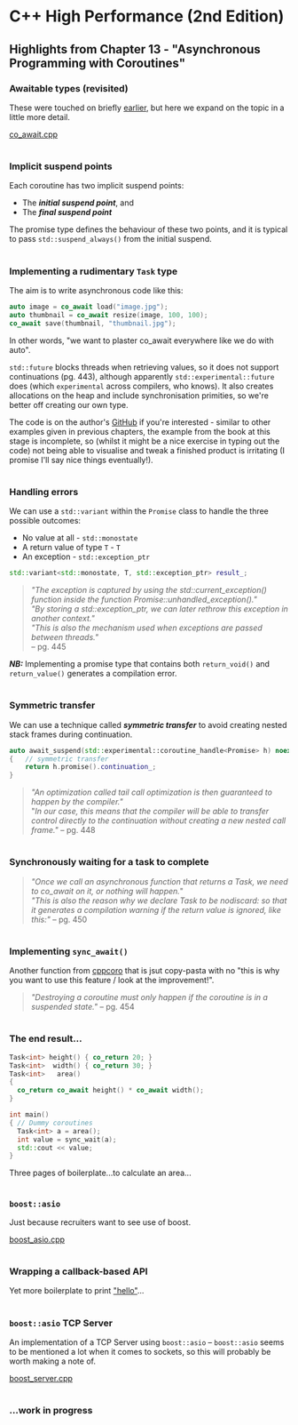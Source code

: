 # C++ High Performance (2nd Edition)

## Highlights from Chapter 13 - "Asynchronous Programming with Coroutines"

### Awaitable types (revisited)
These were touched on briefly [earlier](../Chapter%2012%20-%20Coroutines%20and%20Lazy%20Generators/README.md#keywords), but here we expand on the topic in a little more detail.

[co_await.cpp](co_await.cpp)

#
### Implicit suspend points
Each coroutine has two implicit suspend points:
* The __*initial suspend point*__, and
* The __*final suspend point*__

The promise type defines the behaviour of these two points, and it is typical to pass `std::suspend_always()` from the initial suspend.

#
### Implementing a rudimentary `Task` type
The aim is to write asynchronous code like this:
```cpp
auto image = co_await load("image.jpg");
auto thumbnail = co_await resize(image, 100, 100);
co_await save(thumbnail, "thumbnail.jpg");
```
In other words, "we want to plaster co_await everywhere like we do with auto".

`std::future` blocks threads when retrieving values, so it does not support continuations (pg. 443), although apparently `std::experimental::future` does (which `experimental` across compilers, who knows). It also creates allocations on the heap and include synchronisation primities, so we're better off creating our own type.

The code is on the author's [GitHub](https://github.com/PacktPublishing/Cpp-High-Performance-Second-Edition/blob/master/Chapter13/task.h) if you're interested - similar to other examples given in previous chapters, the example from the book at this stage is incomplete, so (whilst it might be a nice exercise in typing out the code) not being able to visualise and tweak a finished product is irritating (I promise I'll say nice things eventually!).

#

### Handling errors
We can use a `std::variant` within the `Promise` class to handle the three possible outcomes:
* No value at all - `std::monostate`
* A return value of type `T` - `T`
* An exception - `std::exception_ptr`

```cpp
std::variant<std::monostate, T, std::exception_ptr> result_;
```
>_"The exception is captured by using the std::current_exception() function inside the function Promise::unhandled_exception()."_<br>
> _"By storing a std::exception_ptr, we can later rethrow this exception in another context."_<br>
> _"This is also the mechanism used when exceptions are passed between threads."_<br>
> – pg. 445

__*NB:*__ Implementing a promise type that contains both `return_void()` and `return_value()` generates a compilation error.

#
### Symmetric transfer
We can use a technique called __*symmetric transfer*__ to avoid creating nested stack frames during continuation.
```cpp
auto await_suspend(std::experimental::coroutine_handle<Promise> h) noexcept
{   // symmetric transfer
    return h.promise().continuation_;
}
```
> _"An optimization called tail call optimization is then guaranteed to happen by the compiler."_<br>
> "_In our case, this means that the compiler will be able to transfer control directly to the continuation without creating a new nested call frame."_ – pg. 448

#
### Synchronously waiting for a task to complete
> _"Once we call an asynchronous function that returns a Task, we need to co_await on it, or nothing will happen._"<br>
> _"This is also the reason why we declare Task to be nodiscard: so that it generates a compilation warning if the return value is ignored, like this:"_ – pg. 450

#
### Implementing `sync_await()`
Another function from [cppcoro](https://github.com/lewissbaker/cppcoro#sync_wait) that is jsut copy-pasta with no "this is why you want to use this feature / look at the improvement!".

> _"Destroying a coroutine must only happen if the coroutine is in a suspended state."_ – pg. 454

#
### The end result...
```cpp
Task<int> height() { co_return 20; }
Task<int>  width() { co_return 30; }
Task<int>   area()
{
  co_return co_await height() * co_await width();
}

int main()
{ // Dummy coroutines
  Task<int> a = area();
  int value = sync_wait(a);
  std::cout << value;
}
```
Three pages of boilerplate...to calculate an area...

#
### `boost::asio`
Just because recruiters want to see use of boost.

[boost_asio.cpp](boost_asio.cpp)

#
### Wrapping a callback-based API
Yet more boilerplate to print ["hello"](https://github.com/PacktPublishing/Cpp-High-Performance-Second-Edition/blob/master/Chapter13/asio_timer_coro.cpp)...

#
### `boost::asio` TCP Server
An implementation of a TCP Server using `boost::asio` – `boost::asio` seems to be mentioned a lot when it comes to sockets, so this will probably be worth making a note of.

[boost_server.cpp](boost_server.cpp)

#
### ...work in progress
